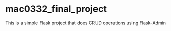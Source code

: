mac0332_final_project
=====================

This is a simple Flask project that does CRUD operations using Flask-Admin
